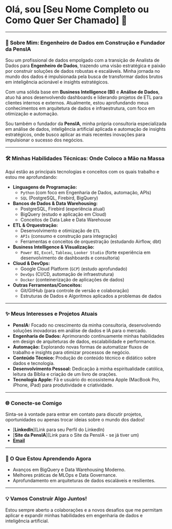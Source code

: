 # Olá, sou [Seu Nome Completo ou Como Quer Ser Chamado] 👋

---

### 🚀 Sobre Mim: Engenheiro de Dados em Construção e Fundador da PensIA

Sou um profissional de dados empolgado com a transição de Analista de Dados para **Engenheiro de Dados**, trazendo uma visão estratégica e paixão por construir soluções de dados robustas e escaláveis. Minha jornada no mundo dos dados é impulsionada pela busca de transformar dados brutos em inteligência acionável e insights estratégicos.

Com uma sólida base em **Business Intelligence (BI)** e **Análise de Dados**, atuo há anos desenvolvendo dashboards e liderando projetos de ETL para clientes internos e externos. Atualmente, estou aprofundando meus conhecimentos em arquitetura de dados e infraestrutura, com foco em otimização e automação.

Sou também o fundador da **PensIA**, minha própria consultoria especializada em análise de dados, inteligência artificial aplicada e automação de insights estratégicos, onde busco aplicar as mais recentes inovações para impulsionar o sucesso dos negócios.

---

### 🛠️ Minhas Habilidades Técnicas: Onde Coloco a Mão na Massa

Aqui estão as principais tecnologias e conceitos com os quais trabalho e estou me aprofundando:

* **Linguagens de Programação:**
    * `Python` (com foco em Engenharia de Dados, automação, APIs)
    * `SQL` (PostgreSQL, Firebird, BigQuery)
* **Bancos de Dados & Data Warehousing:**
    * PostgreSQL, Firebird (experiência atual)
    * BigQuery (estudo e aplicação em Cloud)
    * Conceitos de Data Lake e Data Warehouse
* **ETL & Orquestração:**
    * Desenvolvimento e otimização de `ETL`
    * `APIs` (consumo e construção para integração)
    * Ferramentas e conceitos de orquestração (estudando Airflow, dbt)
* **Business Intelligence & Visualização:**
    * `Power BI`, `Excel`, `Tableau`, `Looker Studio` (forte experiência em desenvolvimento de dashboards e consultoria)
* **Cloud & DevOps:**
    * Google Cloud Platform (`GCP`) (estudo aprofundado)
    * `DevOps` (CI/CD, automação de infraestrutura)
    * `Docker` (conteinerização de aplicações de dados)
* **Outras Ferramentas/Conceitos:**
    * Git/GitHub (para controle de versão e colaboração)
    * Estruturas de Dados e Algoritmos aplicados a problemas de dados

---

### ✨ Meus Interesses e Projetos Atuais

* **PensIA:** Focado no crescimento da minha consultoria, desenvolvendo soluções inovadoras em análise de dados e IA para o mercado.
* **Engenharia de Dados:** Aprimorando continuamente minhas habilidades em design de arquiteturas de dados, escalabilidade e performance.
* **Automação:** Explorando novas formas de automatizar fluxos de trabalho e insights para otimizar processos de negócio.
* **Conteúdo Técnico:** Produção de conteúdo técnico e didático sobre dados e tecnologia.
* **Desenvolvimento Pessoal:** Dedicação à minha espiritualidade católica, leitura da Bíblia e criação de um livro de orações.
* **Tecnologia Apple:** Fã e usuário do ecossistema Apple (MacBook Pro, iPhone, iPad) para produtividade e criatividade.

---

### 🌐 Conecte-se Comigo

Sinta-se à vontade para entrar em contato para discutir projetos, oportunidades ou apenas trocar ideias sobre o mundo dos dados!

* [**LinkedIn**](Link para seu Perfil do LinkedIn)
* [**Site da PensIA**](Link para o Site da PensIA - se já tiver um)
* [**Email**](mailto:seuemail@exemplo.com)

---

### 🌱 O Que Estou Aprendendo Agora

* Avanços em BigQuery e Data Warehousing Moderno.
* Melhores práticas de MLOps e Data Governance.
* Aprofundamento em arquiteturas de dados escaláveis e resilientes.

---

### 💡 Vamos Construir Algo Juntos!

Estou sempre aberto a colaborações e a novos desafios que me permitam aplicar e expandir minhas habilidades em engenharia de dados e inteligência artificial.
